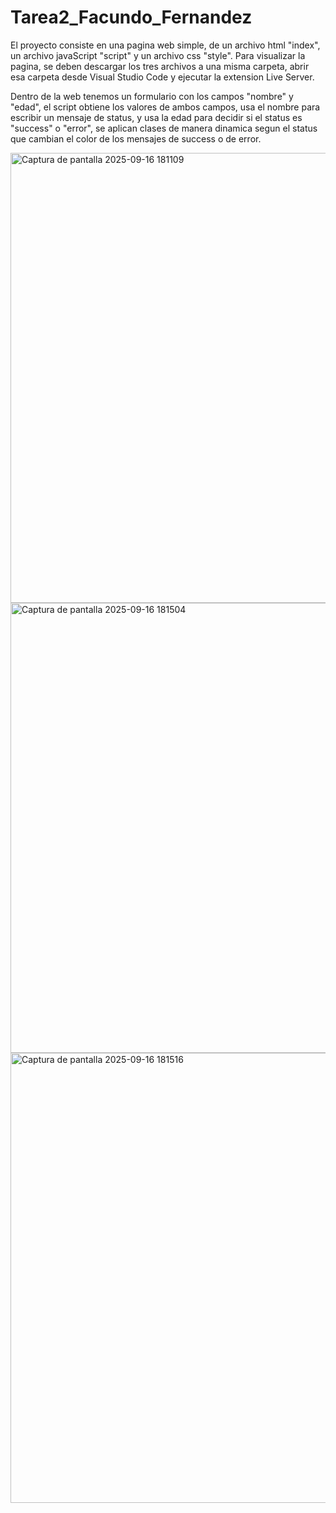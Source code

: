 # Tarea2_Facundo_Fernandez

El proyecto consiste en una pagina web simple, de un archivo html "index", un archivo javaScript "script" y un archivo css "style". Para visualizar la pagina, se deben descargar los tres archivos a una misma carpeta, abrir esa carpeta desde Visual Studio Code y ejecutar la extension Live Server. 

Dentro de la web tenemos un formulario con los campos "nombre" y "edad", el script obtiene los valores de ambos campos, usa el nombre para escribir un mensaje de status, y usa la edad para decidir si el status es "success" o "error", se aplican clases de manera dinamica segun el status que cambian el color de los mensajes de success o de error.

<img width="1360" height="720" alt="Captura de pantalla 2025-09-16 181109" src="https://github.com/user-attachments/assets/5ecc52f4-9c64-4ae3-b174-1ac517e79013" />
<img width="1360" height="720" alt="Captura de pantalla 2025-09-16 181504" src="https://github.com/user-attachments/assets/f84e9741-bb2c-4a85-92eb-7defc317d0e3" />
<img width="1360" height="720" alt="Captura de pantalla 2025-09-16 181516" src="https://github.com/user-attachments/assets/601f4da4-a2a8-4a9a-98dd-1d871655d80b" />
